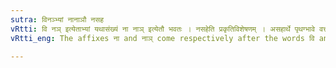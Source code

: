 ```yaml
---
sutra: विनञ्भ्यां नानाञौ नसह
vRtti: वि नञ् इत्येताभ्यां यथासंख्यं ना नाञ् इत्येतौ भवतः । नसहेति प्रकृतिविशेषणम् । असहार्थे पृथग्भावे वर्त्तमानाभ्यां स्वार्थे नानाञौ प्रत्ययौ भवतः ॥
vRtti_eng: The affixes ना and नाञ् come respectively after the words वि and नञ्, in the sense of 'not being together'.

---
```

